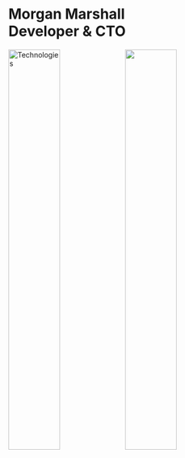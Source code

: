 # Morgan Marshall<br>Developer & CTO

<p align="left">
  <img width="45%" src="https://github-readme-stats.vercel.app/api/top-langs/?username=MorganMarshall&theme=transparent&hide_border=true&layout=compact&langs_count=10&locale=en&custom_title=Technologies&hide=PHP,Javascript,Python,Linux" alt="Technologies" />
  <img width="45%" src="https://github-readme-stats.vercel.app/api?username=MorganMarshall&hide_border=true&custom_title=Open%20Source&theme=transparent" />
</p>
